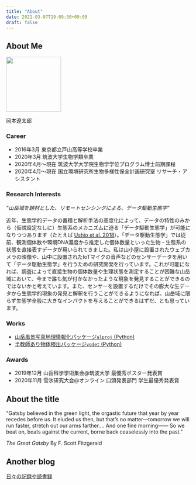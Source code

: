 ```yaml
---
title: "About"
date: 2021-03-07T19:09:30+09:00
draft: false
---
```

## About Me
<img src="/images/face.jpg" width="150">

岡本遼太郎

### Career
- 2016年3月       東京都立戸山高等学校卒業  
- 2020年3月       筑波大学生物学類卒業  
- 2020年4月〜現在 筑波大学大学院生物学学位プログラム博士前期課程  
- 2020年4月〜現在 国立環境研究所生物多様性保全計画研究室 リサーチ・アシスタント  

### Research Interests
*"山岳域を題材とした、リモートセンシングによる、データ駆動生態学"*

近年、生態学的データの蓄積と解析手法の高度化によって、データの特性のみから（仮説設定なしに）生態系のメカニズムに迫る「データ駆動生態学」が可能になりつつあります（たとえば [Ushio et al. 2018](https://www.nature.com/articles/nature25504)）。「データ駆動生態学」では従前、観測個体数や環境DNA濃度から推定した個体数量といった生物・生態系の状態を直接表すデータが用いられてきました。私は山小屋に設置されたウェブカメラの映像や、山中に設置されたIoTマイクの音声などのセンサーデータを用いて「データ駆動生態学」を行うための研究開発を行っています。これが可能になれば、調査によって直接生物の個体数量や生理状態を測定することが困難な山岳域において、今まで誰も気が付かなかったような現象を発見することができるのではないかと考えています。また、センサーを設置するだけでその膨大な生データから生態学的現象の発見と解釈を行うことができるようになれば、山岳域に限らず生態学全般に大きなインパクトを与えることができるはずだ、とも思っています。

### Works
- [山岳風景写真地理情報化パッケージ`alproj` (Python)](https://github.com/0kam/alproj)  
- [半教師あり物体検出パッケージ`vodet` (Python)](https://github.com/0kam/vodet)  

### Awards
- 2019年12月 山岳科学学術集会@筑波大学 最優秀ポスター発表賞  
- 2020年11月 雪氷研究大会@オンライン 口頭発表部門 学生最優秀発表賞  

## About the title
"Gatsby believed in the green light, the orgastic future that year by year recedes before us. It eluded us then, but that’s no matter—tomorrow we will run faster, stretch out our arms farther…. And one fine morning——
So we beat on, boats against the current, borne back ceaselessly into the past."

*The Great Gatsby*  By F. Scott Fitzgerald

## Another blog
[日々の記録や読書録](https://rain-wanderer.netlify.app/)
